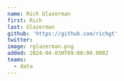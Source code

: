 ```yaml
---
name: Rich Glazerman
first: Rich
last: Glazerman
github: 'https://github.com/richgt'
twitter: 
image: rglazerman.png
added: 2024-04-030T09:00:00.000Z
teams:
  - data
---
```

